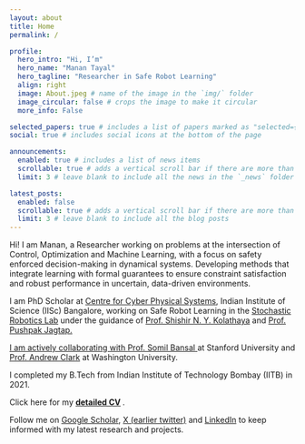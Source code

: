 ```yaml
---
layout: about
title: Home
permalink: /

profile:
  hero_intro: "Hi, I’m"
  hero_name: "Manan Tayal"
  hero_tagline: "Researcher in Safe Robot Learning"
  align: right
  image: About.jpeg # name of the image in the `img/` folder
  image_circular: false # crops the image to make it circular
  more_info: False

selected_papers: true # includes a list of papers marked as "selected={true}"
social: true # includes social icons at the bottom of the page

announcements:
  enabled: true # includes a list of news items
  scrollable: true # adds a vertical scroll bar if there are more than 3 news items
  limit: 3 # leave blank to include all the news in the `_news` folder

latest_posts:
  enabled: false
  scrollable: true # adds a vertical scroll bar if there are more than 3 new posts items
  limit: 3 # leave blank to include all the blog posts
---
```


<!-- Write your biography here. Tell the world about yourself. Link to your favorite [subreddit](http://reddit.com). You can put a picture in, too. The code is already in, just name your picture `prof_pic.jpg` and put it in the `img/` folder.

Put your address / P.O. box / other info right below your picture. You can also disable any of these elements by editing `profile` property of the YAML header of your `_pages/about.md`. Edit `_bibliography/papers.bib` and Jekyll will render your [publications page](/al-folio/publications/) automatically.

Link to your social media connections, too. This theme is set up to use [Font Awesome icons](https://fontawesome.com/) and [Academicons](https://jpswalsh.github.io/academicons/), like the ones below. Add your Facebook, Twitter, LinkedIn, Google Scholar, or just disable all of them. -->

Hi! I am Manan, a Researcher working on problems at the intersection of Control, Optimization and Machine Learning, with a focus on safety enforced decision-making in dynamical systems. Developing methods that integrate learning with formal guarantees to ensure constraint satisfaction and robust performance in uncertain, data-driven environments.

I am PhD Scholar at <a href='https://cps.iisc.ac.in/'>Centre for Cyber Physical Systems</a>, Indian Institute of Science (IISc) Bangalore, working on Safe Robot Learning in the <a href='http://www.stochlab.com/'>Stochastic Robotics Lab</a> under the guidance of <a href='https://www.shishirny.com/'>Prof. Shishir N. Y. Kolathaya</a> and <a href="https://www.pushpakjagtap.com/"> Prof. Pushpak Jagtap.

I am actively collaborating with <a href="https://smlbansal.github.io/"> Prof. Somil Bansal </a> at Stanford University and <a href="https://awclark587.wixsite.com/mysite"> Prof. Andrew Clark</a> at Washington University.

I completed my B.Tech from Indian Institute of Technology Bombay (IITB) in 2021.

Click here for my <b>
<a href="{{ site.resume_path | prepend: '/assets/pdf/' }}" target="_blank">detailed CV</a>
</b>.

Follow me on <a href="https://scholar.google.com/citations?hl=en&user=jWWQhY8AAAAJ">Google Scholar</a>, <a href="https://twitter.com/tayalmanan28">X (earlier twitter)</a> and <a href="https://www.linkedin.com/in/manan-tayal/">LinkedIn</a> to keep informed with my latest research and projects.

